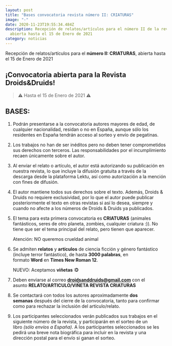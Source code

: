 ```yaml
---
layout: post
title: "Bases convocatoria revista número II: CRIATURAS"
image: "-"
date: 2020-11-23T19:55:34.484Z
description: Recepción de relatos/artículos para el número II de la revista,
  abierta hasta el 15 de Enero de 2021
category: noticias
---
```

Recepción de relatos/artículos para el **número II: CRIATURAS**, abierta hasta el 15 de Enero de 2021

## ¡Convocatoria abierta para la Revista Droids&Druids!

> ⚠️ Hasta el 15 de Enero de 2021 ⚠️

## BASES:

1. Podrán presentarse a la convocatoria autores mayores de edad, de cualquier nacionalidad, residan o no en España, aunque sólo los residentes en España tendrán acceso al sorteo y envío de pegatinas.
2. Los trabajos no han de ser inéditos pero no deben tener comprometidos sus derechos con terceros. Las responsabilidades por el incumplimiento recaen únicamente sobre el autor.
3. Al enviar el relato o artículo, el autor está autorizando su publicación en nuestra revista, lo que incluye la difusión gratuita a través de la descarga desde la plataforma Lektu, así como autorización a la mención con fines de difusión.
4. El autor mantiene todos sus derechos sobre el texto. Además, Droids & Druids no requiere exclusividad, por lo que el autor puede publicar posteriormente el texto en otras revistas si así lo desea, siempre y cuando no afecte a los números de Droids & Druids ya publicados.
5. El tema para esta primera convocatoria es **CRIATURAS** (animales fantásticos, seres de otro planeta, zombies, cualquier criatura :)). No tiene que ser el tema principal del relato, pero tienen que aparecer.

   Atención: NO queremos crueldad animal 
6. Se admiten **relatos** y **artículos** de ciencia ficción y género fantástico (incluye terror fantástico), de hasta **3000 palabras**, en formato **Word** en **Times New Roman 12**. 

   NUEVO: Aceptamos **viñetas :D** 
7. Deben enviarse al correo **droidsanddruids@gmail.com** con el asunto **RELATO/ARTICULO/VIÑETA REVISTA CRIATURAS**
8. Se contactará con todos los autores aproximadamente **dos semanas** después del cierre de la convocatoria, tanto para confirmar como para rechazar la inclusión del artículo/relato.
9. Los participantes seleccionados verán publicados sus trabajos en el siguiente número de la revista, y participarán en el sorteo de un libro *(sólo envíos a España)*. A los participantes seleccionados se les pedirá una breve nota biográfica para incluir en la revista y una dirección postal para el envío si ganan el sorteo.